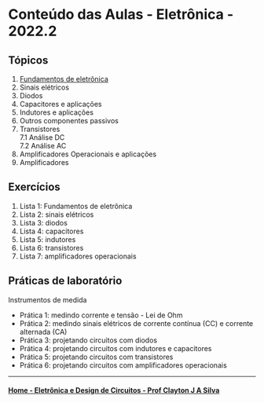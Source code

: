 # Conteúdo das Aulas - Eletrônica - 2022.2

## Tópicos
1. [Fundamentos de eletrônica](eletronica/fundamentosEletronica.md)
2. Sinais elétricos
3. Diodos
4. Capacitores e aplicações
5. Indutores e aplicações
6. Outros componentes passivos
7. Transistores  
   7.1 Análise DC  
   7.2 Análise AC
8. Amplificadores Operacionais e aplicações
9. Amplificadores

## Exercícios
1. Lista 1: Fundamentos de eletrônica
2. Lista 2: sinais elétricos
3. Lista 3: diodos
4. Lista 4: capacitores
5. Lista 5: indutores
6. Lista 6: transistores
7. Lista 7: amplificadores operacionais

## Práticas de laboratório
Instrumentos de medida
- Prática 1: medindo corrente e tensão - Lei de Ohm
- Prática 2: medindo sinais elétricos de corrente contínua (CC) e corrente alternada (CA)
- Prática 3: projetando circuitos com diodos
- Prática 4: projetando circuitos com indutores e capacitores
- Prática 5: projetando circuitos com transistores
- Prática 6: projetando circuitos com amplificadores operacionais

____
#### [Home - Eletrônica e Design de Circuitos - Prof Clayton J A Silva](/eletronica.md)
